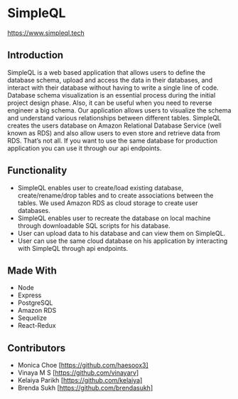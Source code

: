 # SimpleQL 
https://www.simpleql.tech

## Introduction
SimpleQL is a web based application that allows users to define the database schema, upload and access the data in their databases, and interact with their database without having to write a single line of code. Database schema visualization is an essential process during the initial project design phase. Also, it can be useful when you need to reverse engineer a big schema. Our application allows users to visualize the schema and understand various relationships between different tables. SimpleQL creates the users database on Amazon Relational Database Service (well known as RDS) and also allow users to even store and retrieve data from RDS. That’s not all. If you want to use the same database for production application you can use it through our api endpoints.

## Functionality
* SimpleQL enables user to create/load existing database, create/rename/drop tables and to create associations between the tables. We used Amazon RDS as cloud storage to create user databases.
* SimpleQL enables user to recreate the database on local machine through downloadable SQL scripts for his database.
* User can upload data to his database and can view them on SimpleQL.
* User can use the same cloud database on his application by interacting with SimpleQL through api endpoints.

## Made With 
* Node
* Express
* PostgreSQL
* Amazon RDS
* Sequelize
* React-Redux

## Contributors
* Monica Choe [https://github.com/haesoox3] 
* Vinaya M S [https://github.com/vinayarv] 
* Kelaiya Parikh [https://github.com/kelaiya] 
* Brenda Sukh [https://github.com/brendasukh] 
